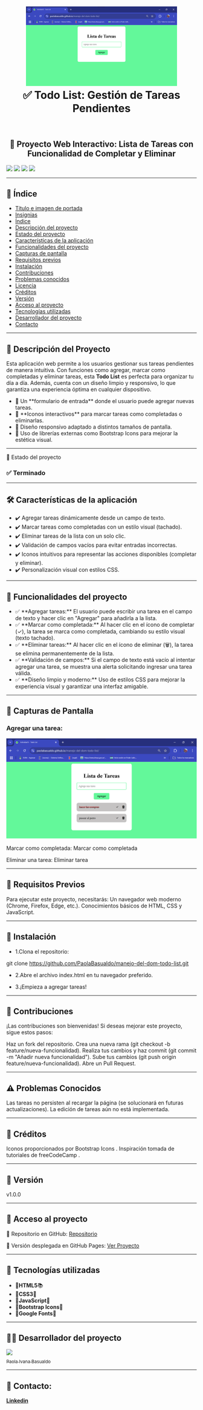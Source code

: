 <h1 id="titulo-e-imagen-de-portada" align="center">
<img src="https://github.com/PaolaBasualdo/manejo-del-dom-todo-list/blob/main/imagenes/2.png" alt="Vista previa de la aplicación" width="400">
<br>
✅ Todo List: Gestión de Tareas Pendientes
</h1>
<br>
<h2 align="center">
📌 Proyecto Web Interactivo: Lista de Tareas con Funcionalidad de Completar y Eliminar
</h2>

<p id="insignias" align="left">
<img src="https://img.shields.io/badge/STATUS-TERMINADO-blue">
<img src="https://img.shields.io/github/languages/top/PaolaBasualdo/manejo-del-dom-todo-list">
<img src="https://img.shields.io/github/stars/PaolaBasualdo/manejo-del-dom-todo-list?style=social">
<img src="https://img.shields.io/github/last-commit/PaolaBasualdo/manejo-del-dom-todo-list">
</p>

---

## 📌 Índice
- [Título e imagen de portada](#titulo-e-imagen-de-portada)
- [Insignias](#insignias)
- [Índice](#-índice)
- [Descripción del proyecto](#-descripción-del-proyecto)
- [Estado del proyecto](#-estado-del-proyecto)
- [Características de la aplicación](#caracteristicas)
- [Funcionalidades del proyecto](#-funcionalidades-del-proyecto)
- [Capturas de pantalla](#-capturas-de-pantalla)
- [Requisitos previos](#-requisitos-previos)
- [Instalación](#-instalación)
- [Contribuciones](#-contribuciones)
- [Problemas conocidos](#-problemas-conocidos)
- [Licencia](#-licencia)
- [Créditos](#-créditos)
- [Versión](#-versión)
- [Acceso al proyecto](#-acceso-al-proyecto)
- [Tecnologías utilizadas](#-tecnologías-utilizadas)
- [Desarrollador del proyecto](#-desarrollador-del-proyecto)
- [Contacto](#-contacto)
  
---

## 📖 Descripción del Proyecto

Esta aplicación web permite a los usuarios gestionar sus tareas pendientes de manera intuitiva. Con funciones como agregar, marcar como completadas y eliminar tareas, esta **Todo List** es perfecta para organizar tu día a día. Además, cuenta con un diseño limpio y responsivo, lo que garantiza una experiencia óptima en cualquier dispositivo.

<ul>
<li>🔹 Un **formulario de entrada** donde el usuario puede agregar nuevas tareas.</li>
<li>🔹 **Iconos interactivos** para marcar tareas como completadas o eliminarlas.</li>
<li>🔹 Diseño responsivo adaptado a distintos tamaños de pantalla.</li>
<li>🔹 Uso de librerías externas como Bootstrap Icons para mejorar la estética visual.</li>
</ul>

---

🚧 Estado del proyecto
<h3 align="left">
✅ Terminado
</h3>

---

<h2 id="caracteristicas">🛠️ Características de la aplicación</h2>
<ul>
<li>✔️ Agregar tareas dinámicamente desde un campo de texto.</li>
<li>✔️ Marcar tareas como completadas con un estilo visual (tachado).</li>
<li>✔️ Eliminar tareas de la lista con un solo clic.</li>
<li>✔️ Validación de campos vacíos para evitar entradas incorrectas.</li>
<li>✔️ Iconos intuitivos para representar las acciones disponibles (completar y eliminar).</li>
<li>✔️ Personalización visual con estilos CSS.</li>
</ul>

---

## 🔧 Funcionalidades del proyecto
<ul>
<li>✅ **Agregar tareas:** El usuario puede escribir una tarea en el campo de texto y hacer clic en "Agregar" para añadirla a la lista.</li>
<li>✅ **Marcar como completada:** Al hacer clic en el ícono de completar (✓), la tarea se marca como completada, cambiando su estilo visual (texto tachado).</li>
<li>✅ **Eliminar tareas:** Al hacer clic en el ícono de eliminar (🗑️), la tarea se elimina permanentemente de la lista.</li>
<li>✅ **Validación de campos:** Si el campo de texto está vacío al intentar agregar una tarea, se muestra una alerta solicitando ingresar una tarea válida.</li>
<li>✅ **Diseño limpio y moderno:** Uso de estilos CSS para mejorar la experiencia visual y garantizar una interfaz amigable.</li>
</ul>

---

## 📸 Capturas de Pantalla

### Agregar una tarea:

![Agregar tarea](https://github.com/PaolaBasualdo/manejo-del-dom-todo-list/blob/main/imagenes/1.png)

Marcar como completada:
Marcar como completada

Eliminar una tarea:
Eliminar tarea

---

## 🔧 Requisitos Previos

Para ejecutar este proyecto, necesitarás:
Un navegador web moderno (Chrome, Firefox, Edge, etc.).
Conocimientos básicos de HTML, CSS y JavaScript.

---

## 🚀 Instalación

- 1.Clona el repositorio:

git clone https://github.com/PaolaBasualdo/manejo-del-dom-todo-list.git

- 2.Abre el archivo index.html en tu navegador preferido.
  
- 3.¡Empieza a agregar tareas!

--- 

## 🤝 Contribuciones
¡Las contribuciones son bienvenidas! Si deseas mejorar este proyecto, sigue estos pasos:

Haz un fork del repositorio.
Crea una nueva rama (git checkout -b feature/nueva-funcionalidad).
Realiza tus cambios y haz commit (git commit -m "Añadir nueva funcionalidad").
Sube tus cambios (git push origin feature/nueva-funcionalidad).
Abre un Pull Request.

---

## ⚠️ Problemas Conocidos
Las tareas no persisten al recargar la página (se solucionará en futuras actualizaciones).
La edición de tareas aún no está implementada.

---

## 🙏 Créditos
Iconos proporcionados por Bootstrap Icons .
Inspiración tomada de tutoriales de freeCodeCamp .

---

## 📌 Versión

v1.0.0

---

## 📁 Acceso al proyecto

🔗 Repositorio en GitHub:
[Repositorio](https://github.com/PaolaBasualdo/manejo-del-dom-todo-list)

🔗 Versión desplegada en GitHub Pages:
[Ver Proyecto](https://paolabasualdo.github.io/manejo-del-dom-todo-list/)

---

## 🚀 Tecnologías utilizadas
<ul>
<li>🔹<strong>HTML5</strong>📚</li>
<li>🔹<strong>CSS3</strong>💚</li>
<li>🔹<strong>JavaScript</strong>💪</li>
<li>🔹<strong>Bootstrap Icons</strong>📸</li>
<li>🔹<strong>Google Fonts</strong>🎨</li>
</ul>

---

## 👨‍💻 Desarrollador del proyecto
[<img src="https://avatars.githubusercontent.com/u/117169838?v=4" width=115><br><sub>Paola Ivana Basualdo</sub>](https://github.com/PaolaBasualdo)

---

## 📩 Contacto:
**[Linkedin](https://www.linkedin.com/in/paola-ivana-basualdo/)**



